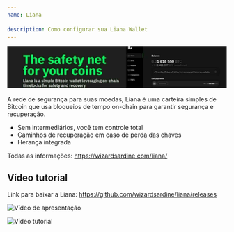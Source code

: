 ```yaml
---
name: Liana

description: Como configurar sua Liana Wallet
---
```


![capa](assets/cover.jpeg)

A rede de segurança para suas moedas, Liana é uma carteira simples de Bitcoin que usa bloqueios de tempo on-chain para garantir segurança e recuperação.

- Sem intermediários, você tem controle total
- Caminhos de recuperação em caso de perda das chaves
- Herança integrada

Todas as informações: https://wizardsardine.com/liana/

## Vídeo tutorial

Link para baixar a Liana: https://github.com/wizardsardine/liana/releases

![Vídeo de apresentação](https://youtu.be/siuLmQo1lM8)

![Vídeo tutorial](https://youtu.be/JrG4WMVPZDQ)
